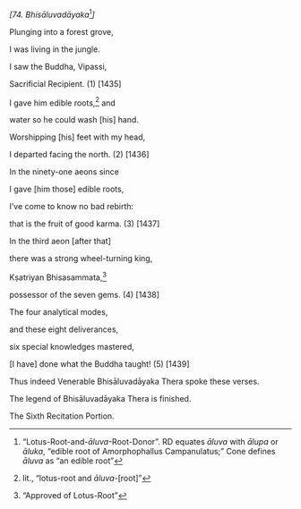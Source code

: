 *\[74. Bhisāluvadāyaka*[^1]*\]*

Plunging into a forest grove,

I was living in the jungle.

I saw the Buddha, Vipassi,

Sacrificial Recipient. (1) \[1435\]

I gave him edible roots,[^2] and

water so he could wash \[his\] hand.

Worshipping \[his\] feet with my head,

I departed facing the north. (2) \[1436\]

In the ninety-one aeons since

I gave \[him those\] edible roots,

I’ve come to know no bad rebirth:

that is the fruit of good karma. (3) \[1437\]

In the third aeon \[after that\]

there was a strong wheel-turning king,

Kṣatriyan Bhisasammata,[^3]

possessor of the seven gems. (4) \[1438\]

The four analytical modes,

and these eight deliverances,

six special knowledges mastered,

\[I have\] done what the Buddha taught! (5) \[1439\]

Thus indeed Venerable Bhisāluvadāyaka Thera spoke these verses.

The legend of Bhisāluvadāyaka Thera is finished.

The Sixth Recitation Portion.

[^1]: “Lotus-Root-and-*āluva*-Root-Donor”. RD equates *āluva* with
    *ālupa* or *āluka*, “edible root of Amorphophallus Campanulatus;”
    Cone defines *āluva* as “an edible root”

[^2]: lit., “lotus-root and *āluva*-\[root\]”

[^3]: “Approved of Lotus-Root”
